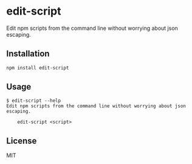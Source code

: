 # edit-script

Edit npm scripts from the command line without worrying about json escaping.

## Installation

```bash
npm install edit-script
```

## Usage

```
$ edit-script --help
Edit npm scripts from the command line without worrying about json escaping.

    edit-script <script>
```

## License

MIT
